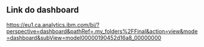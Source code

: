 ## Link do dashboard
https://eu1.ca.analytics.ibm.com/bi/?perspective=dashboard&pathRef=.my_folders%2FFinal&action=view&mode=dashboard&subView=model00000190452d16a8_00000000

